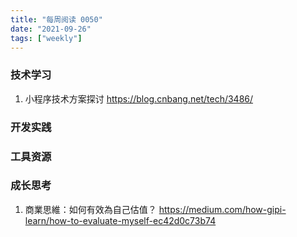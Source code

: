 ```yaml
---
title: "每周阅读 0050"
date: "2021-09-26"
tags: ["weekly"]
---
```


### 技术学习
1. 小程序技术方案探讨 https://blog.cnbang.net/tech/3486/


### 开发实践


### 工具资源


### 成长思考
1. 商業思維：如何有效為自己估值？ https://medium.com/how-gipi-learn/how-to-evaluate-myself-ec42d0c73b74

